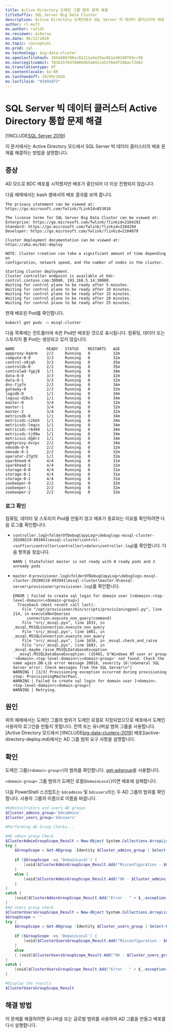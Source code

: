 ```yaml
---
title: Active Directory 도메인 그룹 범위 문제 해결
titleSuffix: SQL Server Big Data Cluster
description: Active Directory 도메인에서 SQL Server 빅 데이터 클러스터의 배포 문제를 해결합니다.
author: rl-msft
ms.author: rafidl
ms.reviewer: mikeray
ms.date: 06/22/2020
ms.topic: conceptual
ms.prod: sql
ms.technology: big-data-cluster
ms.openlocfilehash: 269e886708ec82211a4e29ac8b1e492d9f69cc98
ms.sourcegitcommit: 783b35f6478006d654491cb52f6edf108acf2482
ms.translationtype: HT
ms.contentlocale: ko-KR
ms.lasthandoff: 10/09/2020
ms.locfileid: "91891073"
---
```

# <a name="troubleshoot-sql-server-big-data-cluster-active-directory-integration"></a>SQL Server 빅 데이터 클러스터 Active Directory 통합 문제 해결

[!INCLUDE[SQL Server 2019](../includes/applies-to-version/sqlserver2019.md)]

이 문서에서는 Active Directory 모드에서 SQL Server 빅 데이터 클러스터의 배포 문제를 해결하는 방법을 설명합니다.

## <a name="symptom"></a>증상

AD 모드로 BDC 배포를 시작했지만 배포가 중단되어 더 이상 진행되지 않습니다.

다음 예제에서는 bash 셸에서의 배포 결과를 보여 줍니다.

```
The privacy statement can be viewed at:
https://go.microsoft.com/fwlink/?LinkId=853010
 
The license terms for SQL Server Big Data Cluster can be viewed at:
Enterprise: https://go.microsoft.com/fwlink/?linkid=2104292
Standard: https://go.microsoft.com/fwlink/?linkid=2104294
Developer: https://go.microsoft.com/fwlink/?linkid=2104079
 
Cluster deployment documentation can be viewed at:
https://aka.ms/bdc-deploy
 
NOTE: Cluster creation can take a significant amount of time depending on
configuration, network speed, and the number of nodes in the cluster.
 
Starting cluster deployment.
Cluster controller endpoint is available at bdc-control.contoso.com:30080, 193.168.5.14:30080.
Waiting for control plane to be ready after 5 minutes.
Waiting for control plane to be ready after 10 minutes.
Waiting for control plane to be ready after 15 minutes.
Waiting for control plane to be ready after 20 minutes.
Waiting for control plane to be ready after 25 minutes.
```

현재 배포된 Pod를 확인합니다.

```bash
kubectl get pods -n mssql-cluster
```

다음 목록에는 컨트롤러에 속한 Pod만 배포된 것으로 표시됩니다. 컴퓨팅, 데이터 또는 스토리지 풀 Pod는 생성되고 있지 않습니다.

```
NAME              READY   STATUS    RESTARTS   AGE
appproxy-6q4rm    2/2     Running   0          32m
compute-0-0       3/3     Running   0          32m
control-n8jqh     3/3     Running   0          35m
controldb-0       2/2     Running   0          35m
controlwd-fgpj8   1/1     Running   0          34m
data-0-0          3/3     Running   0          32m
data-0-1          3/3     Running   0          32m
dns-fjp7n         2/2     Running   0          34m
gateway-0         2/2     Running   0          32m
logsdb-0          1/1     Running   0          34m
logsui-d26c5      1/1     Running   0          34m
master-0          3/4     Running   0          32m
master-1          3/4     Running   0          32m
master-2          3/4     Running   0          32m
metricsdb-0       1/1     Running   0          34m
metricsdc-c2kbh   1/1     Running   0          34m
metricsdc-lmqzx   1/1     Running   0          34m
metricsdc-r6499   1/1     Running   0          34m
metricsdc-tj99w   1/1     Running   0          34m
metricsui-dg8rz   1/1     Running   0          34m
mgmtproxy-dvzpc   2/2     Running   0          34m
nmnode-0-0        2/2     Running   0          32m
nmnode-0-1        2/2     Running   0          32m
operator-27gt9    1/1     Running   0          32m
sparkhead-0       4/4     Running   0          31m
sparkhead-1       4/4     Running   0          31m
storage-0-0       4/4     Running   0          31m
storage-0-1       4/4     Running   0          31m
storage-0-2       4/4     Running   0          31m
zookeeper-0       2/2     Running   0          32m
zookeeper-1       2/2     Running   0          32m
zookeeper-2       2/2     Running   0          32m
```

### <a name="check-logs"></a>로그 확인

컴퓨팅, 데이터 및 스토리지 Pod를 만들지 않고 배포가 종료되는 이유를 확인하려면 다음 로그를 확인합니다. 

- `controller.log`(`<folderOfDebugCopyLog>\debuglogs-mssql-cluster-20200219-093941\mssql-cluster\control-<suffix>\controller\controller\<date>\controller.log`)를 확인합니다. 다음 항목을 찾습니다.

  `WARN | StatefulSet master is not ready with 0 ready pods and 3 unready pods `

- `master-0` `provisioner.log`(`<folderOfDebugCopyLog>\debuglogs-mssql-cluster-20200219-093941\mssql-cluster\master-0\mssql-server\provisioner\provisioner.log`)를 확인합니다.

  ```
  ERROR | Failed to create sql login for domain user [<domain>.<top-level-domain>\<domain-group>]
    Traceback (most recent call last):
      File "/opt/provisioner/bin/scripts/provisioningpool.py", line 214, in executeNonQueries
        connection.execute_non_query(command)
      File "src/_mssql.pyx", line 1033, in _mssql.MSSQLConnection.execute_non_query
      File "src/_mssql.pyx", line 1061, in _mssql.MSSQLConnection.execute_non_query
      File "src/_mssql.pyx", line 1634, in _mssql.check_and_raise
      File "src/_mssql.pyx", line 1683, in _mssql.maybe_raise_MSSQLDatabaseException
    _mssql.MSSQLDatabaseException: (15401, b"Windows NT user or group '<domain>.<top-level-domain>\\<domain-group>' not found. Check the name again.DB-Lib error message 20018, severity 16:\nGeneral SQL Server error: Check messages from the SQL Server\n")
  WARNING | [3/3] Provisioning exception occurred during provisioning step: ProvisioningMasterPool.
  WARNING | Failed to create sql login for domain user [<domain>.<top-level-domain>\<domain-group>]
  WARNING | Retrying.
  ```

## <a name="cause"></a>원인

위의 예제에서는 도메인 그룹의 범위가 도메인 로컬로 지정되었으므로 배포에서 도메인 사용자의 로그인을 만들지 못합니다. 전역 또는 유니버설 범위 그룹을 사용합니다. [Active Directory 모드에서 [!INCLUDE[big-data-clusters-2019](../includes/ssbigdataclusters-ss-nover.md)] 배포](active-directory-deploy.md)에서는 AD 그룹 범위 요구 사항을 설명합니다.

## <a name="verify"></a>확인

도메인 그룹(<`domain-group`>)의 범위를 확인합니다. [get-adgroup](/powershell/module/addsadministration/get-adgroup/)을 사용합니다.

`<domain-group>` 그룹 범위가 도메인 로컬(`DomainLocal`)이면 배포에 실패합니다. 

다음 PowerShell 스크립트는 `bdcadmins` 및 `bdcusers`라는 두 AD 그룹의 범위를 확인합니다. 사용자 그룹의 이름으로 이름을 바꿉니다. 

```powershell
#Administrators and users AD groups
$Cluster_admins_group='bdcadmins'
$Cluster_users_group='bdcusers'

#Performing AD Group Checks...

#AD admin group Check
$ClusterAdminGroupScope_Result = New-Object System.Collections.ArrayList
try {
    $GroupScope = Get-ADgroup -Identity $Cluster_admins_group | Select-Object -ExpandProperty GroupScope
    
    if ($GroupScope -eq 'DomainLocal') {
        [void]$ClusterAdminGroupScope_Result.Add("Misconfiguration - $Cluster_admins_group Group scope is $GroupScope, this scope is not supported, Please change group scope to either Global or Univesal") 
    }
    else {
        [void]$ClusterAdminGroupScope_Result.Add("OK - $Cluster_admins_group Group scope is $GroupScope")
    }
}
catch {
    [void]$ClusterAdminGroupScope_Result.Add("Error - " + $_.exception.message)
}
#Ad users group check
$ClusterUsersGroupScope_Result = New-Object System.Collections.ArrayList
$GroupScope = ''
try {
    $GroupScope = Get-ADgroup -Identity $Cluster_users_group | Select-Object -ExpandProperty GroupScope
    
    if ($GroupScope -eq 'DomainLocal') {
        [void]$ClusterUsersGroupScope_Result.Add("Misconfiguration - $Cluster_users_group Group scope is $GroupScope, this scope is not supported, Please change group scope to either Global or Univesal")
    } 
    else 
    { [void]$ClusterUsersGroupScope_Result.Add("OK - $Cluster_users_group Group scope is $GroupScope") }
}
catch {
    [void]$ClusterUsersGroupScope_Result.Add("Error - " + $_.exception.message)
}

#Display the results
$ClusterUsersGroupScope_Result
```

## <a name="resolution"></a>해결 방법

이 문제를 해결하려면 유니버설 또는 글로벌 범위를 사용하여 AD 그룹을 만들고 배포를 다시 실행합니다.

